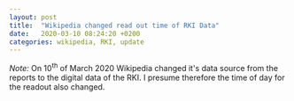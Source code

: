 ```yaml
---
layout: post
title:  "Wikipedia changed read out time of RKI Data"
date:   2020-03-10 08:24:20 +0200
categories: wikipedia, RKI, update
---
```


*Note:* On 10<sup>th</sup> of March 2020 Wikipedia changed it's data source from the reports to the digital
data of the RKI. I presume therefore the time of day for the readout also changed.
